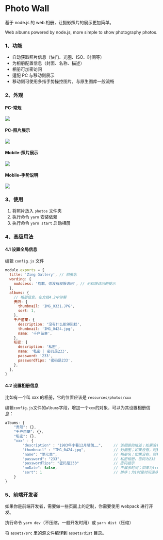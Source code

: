 # Photo Wall

基于 node.js 的 web 相册，让摄影照片的展示更加简单。

Web albums powered by node.js, more simple to show photography photos.

### 1、功能

- 自动获取照片信息（快门、光圈、ISO、时间等）
- 为相册配置信息（封面、名称、描述）
- 相册可加密访问
- 适配 PC 与移动侧展示
- 移动侧可使用多指手势操控图片，与原生图库一般流畅

### 2、外观

#### PC-常规

![](https://cloud.githubusercontent.com/assets/2024949/19653136/ea05893c-9a45-11e6-9e6c-6ef8879e1df1.png)

#### PC-照片展示

![](https://cloud.githubusercontent.com/assets/2024949/19653268/7ac9106a-9a46-11e6-845d-0f78e8d7e0b2.png)

#### Mobile-照片展示

![](https://cloud.githubusercontent.com/assets/2024949/19653432/18bbe77a-9a47-11e6-830b-e3929e6e9f17.png)

#### Mobile-手势说明

![](https://cloud.githubusercontent.com/assets/2024949/19653657/eb6aba66-9a47-11e6-92de-565d07b38c77.png)

### 3、使用

1. 将照片放入 `photos` 文件夹
2. 执行命令 `yarn` 安装依赖
3. 执行命令 `yarn start` 启动相册

### 4、高级用法

#### 4.1 设置全局信息

编辑 `config.js` 文件

```js
module.exports = {
  title: 'Zing Gallery', // 相册名
  wording: {
    noAccess: '抱歉，你没有权限访问', // 无权限访问的提示
  },
  albums: {
    // 相册信息，在文档4.2中详解
    贵阳: {
      thumbnail: 'IMG_0331.JPG',
      sort: 1,
    },
    千户苗寨: {
      description: '没有什么能够阻挡',
      thumbnail: 'IMG_0424.jpg',
      name: '千户苗寨',
    },
    私密: {
      description: '私密',
      name: '私密 | 密码是233',
      password: '233',
      passwordTips: '密码是233',
    },
  },
}
```

#### 4.2 设置相册信息

比如有一个叫 xxx 的相册，它的位置应该是 `resources/photos/xxx`

编辑`config.js`文件的`albums`字段，增加一个`xxx`的对象，可以为其设置相册信息：

```js
albums: {
	"贵阳": {},
	"千户苗寨": {},
	"私密": {},
	"xxx" : {
		"description" : "1983年小巷12月晴朗……",     // 该相册的描述；如果没有，则不展示
		"thumbnail" : "IMG_0424.jpg",             // 封面图；如果没有，则默认取第一张作为封面
		"name": "第七章",                          // 相册名；如果没有，则相册名为xxx
		"password": "233",						  // 私密相册，密码为233
		"passwordTips": "密码是233"				// 密码提示
		"noDate": false,                          // 不展示时间；如果为true，则不展示照片时间信息；默认没有，即false
		"sort": 1								  // 排序；为1时是时间逆序；默认或不填是时间正序
	}
}

```

### 5、前端开发者

如果你是前端开发者，需要做一些页面上的定制，你需要使用 webpack 进行开发。

执行命令 `yarn dev`（不压缩，一般开发时用）或 `yarn dist`（压缩）

将 `assets/src` 里的源文件编译到 `assets/dist` 目录。
